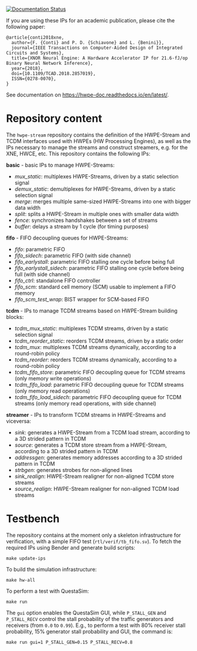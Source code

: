 [![Documentation Status](https://readthedocs.org/projects/hwpe-doc/badge/?version=latest)](https://hwpe-doc.readthedocs.io/en/latest/?badge=latest)

If you are using these IPs for an academic publication, please cite the following paper:
```
@article{conti2018xne,
  author={F. {Conti} and P. D. {Schiavone} and L. {Benini}},
  journal={IEEE Transactions on Computer-Aided Design of Integrated Circuits and Systems},
  title={XNOR Neural Engine: A Hardware Accelerator IP for 21.6-fJ/op Binary Neural Network Inference},
  year={2018},
  doi={10.1109/TCAD.2018.2857019},
  ISSN={0278-0070},
}
```

See documentation on https://hwpe-doc.readthedocs.io/en/latest/.

# Repository content

The `hwpe-stream` repository contains the definition of the HWPE-Stream and TCDM interfaces used with HWPEs (HW Processing Engines), as well as the IPs necessary to manage the streams and construct streamers, e.g. for the XNE, HWCE, etc.
This repository contains the following IPs:

**basic** - basic IPs to manage HWPE-Streams:
 - *mux\_static*: multiplexes HWPE-Streams, driven by a static selection signal
 - *demux\_static*: demultiplexes for HWPE-Streams, driven by a static selection signal
 - *merge*: merges multiple same-sized HWPE-Streams into one with bigger data width
 - *split*: splits a HWPE-Stream in multiple ones with smaller data width
 - *fence*: synchronizes handshakes between a set of streams
 - *buffer*: delays a stream by 1 cycle (for timing purposes)

**fifo** - FIFO decoupling queues for HWPE-Streams:
 - *fifo*: parametric FIFO
 - *fifo\_sidech*: parametric FIFO (with side channel)
 - *fifo\_earlystall*: parametric FIFO stalling one cycle before being full
 - *fifo\_earlystall\_sidech*: parametric FIFO stalling one cycle before being full (with side channel)
 - *fifo\_ctrl*: standalone FIFO controller
 - *fifo\_scm*: standard cell memory (SCM) usable to implement a FIFO memory
 - *fifo\_scm\_test\_wrap*: BIST wrapper for SCM-based FIFO

**tcdm** - IPs to manage TCDM streams based on HWPE-Stream building blocks:
 - *tcdm\_mux\_static*: multiplexes TCDM streams, driven by a static selection signal
 - *tcdm\_reorder\_static*: reorders TCDM streams, driven by a static order
 - *tcdm\_mux*: multiplexes TCDM streams dynamically, according to a round-robin policy
 - *tcdm\_reorder*: reorders TCDM streams dynamically, according to a round-robin policy
 - *tcdm\_fifo\_store*: parametric FIFO decoupling queue for TCDM streams (only memory write operations)
 - *tcdm\_fifo\_load*: parametric FIFO decoupling queue for TCDM streams (only memory read operations)
 - *tcdm\_fifo\_load\_sidech*: parametric FIFO decoupling queue for TCDM streams (only memory read operations, with side channel)

**streamer** - IPs to transform TCDM streams in HWPE-Streams and viceversa:
 - *sink*: generates a HWPE-Stream from a TCDM load stream, according to a 3D strided pattern in TCDM
 - *source*: generates a TCDM store stream from a HWPE-Stream, according to a 3D strided pattern in TCDM
 - *addressgen*: generates memory addresses according to a 3D strided pattern in TCDM
 - *strbgen*: generates strobes for non-aligned lines
 - *sink\_realign*: HWPE-Stream realigner for non-aligned TCDM store streams
 - *source\_realign*: HWPE-Stream realigner for non-aligned TCDM load streams

# Testbench
The repository contains at the moment only a skeleton infrastructure for verification, with a simple FIFO test (`rtl/verif/tb_fifo.sv`).
To fetch the required IPs using Bender and generate build scripts:
```
make update-ips
```
To build the simulation infrastructure:
```
make hw-all
```
To perform a test with QuestaSim:
```
make run
```
The `gui` option enables the QuestaSim GUI, while `P_STALL_GEN` and `P_STALL_RECV` control the stall probability of the traffic generators and receivers (from `0.0` to `0.99`).
E.g., to perform a test with 80% receiver stall probability, 15% generator stall probability and GUI, the command is:
```
make run gui=1 P_STALL_GEN=0.15 P_STALL_RECV=0.8
```
